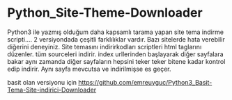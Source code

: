 # Python_Site-Theme-Downloader
Python3 ile yazmış olduğum daha kapsamlı tarama yapan site tema indirme scripti....
2 versiyondada çeşitli farklılıklar vardır. Bazı sitelerde hata verebilir diğerini deneyiniz. 
Site temasını indirirkodları scriptleri html taglarını düzenler.
tüm sourceleri indirir. 
index urllerinden başlayarak diğer sayfalara bakar aynı zamanda
diğer sayfaların hepsini teker teker bitene kadar kontrol edip indirir. 
Aynı sayfa mevcutsa ve indirilmişse es geçer.


basit olan versiyonu için https://github.com/emreuyguc/Python3_Basit-Tema-Site-indirici-Downloader
